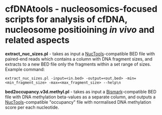 # cfDNAtools - nucleosomics-focused scripts for analysis of cfDNA, nucleosome positioining _in vivo_ and related aspects


**extract_nuc_sizes.pl** - takes as input a [NucTools](https://homeveg.github.io/nuctools/)-compatible BED file with paired-end reads which contains a column with DNA fragment sizes, and extracts to a new BED file only the fragments within a set range of sizes. Example command: 

```extract_nuc_sizes.pl -input=<in.bed> -output=<out.bed> -min=<min_fragment_size> -max=<max_fragment_size> --help\n```

**bed2occupancy.v3d.methyl.pl** - takes as input a [Bismark](https://www.bioinformatics.babraham.ac.uk/projects/bismark/)-compatible BED file with DNA methylation beta-values as a separate column, and outputs a [NucTools](https://homeveg.github.io/nuctools/)-compatible "occupancy" file with normalised DNA methylation score per each nucleotide. 

